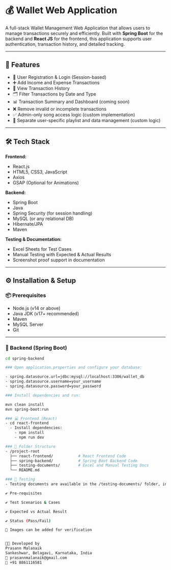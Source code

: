 # 💰 Wallet Web Application

A full-stack Wallet Management Web Application that allows users to manage transactions securely and efficiently. Built with **Spring Boot** for the backend and **React JS** for the frontend, this application supports user authentication, transaction history, and detailed tracking.

---

## 🚀 Features

- 🔐 User Registration & Login (Session-based)
- ➕ Add Income and Expense Transactions
- 📜 View Transaction History
- 🗂️ Filter Transactions by Date and Type
- 📊 Transaction Summary and Dashboard (coming soon)
- ❌ Remove invalid or incomplete transactions
- ✅ Admin-only song access logic (custom implementation)
- 📁 Separate user-specific playlist and data management (custom logic)

---

## 🛠 Tech Stack

**Frontend:**
- React.js
- HTML5, CSS3, JavaScript
- Axios
- GSAP (Optional for Animations)

**Backend:**
- Spring Boot
- Java
- Spring Security (for session handling)
- MySQL (or any relational DB)
- Hibernate/JPA
- Maven

**Testing & Documentation:**
- Excel Sheets for Test Cases
- Manual Testing with Expected & Actual Results
- Screenshot proof support in documentation

---

## ⚙️ Installation & Setup

### 📦 Prerequisites

- Node.js (v14 or above)
- Java JDK (v17+ recommended)
- Maven
- MySQL Server
- Git

---

### 🔧 Backend (Spring Boot)

```bash
cd spring-backend

### Open application.properties and configure your database:

- spring.datasource.url=jdbc:mysql://localhost:3306/wallet_db
- spring.datasource.username=your_username
- spring.datasource.password=your_password

### Install dependencies and run:

mvn clean install
mvn spring-boot:run

### 💻 Frontend (React)
- cd react-frontend
  - Install dependencies:
    - npm install
    - npm run dev

### 📂 Folder Structure
- /project-root
  ├── react-frontend/           # React Frontend Code
  ├── spring-backend/           # Spring Boot Backend Code
  ├── testing-documents/        # Excel and Manual Testing Docs
  └── README.md

### 🧪 Testing
- Testing documents are available in the /testing-documents/ folder, including:

✔️ Pre-requisites

✔️ Test Scenarios & Cases

✔️ Expected vs Actual Result

✔️ Status (Pass/Fail)

📸 Images can be added for verification


🧑‍💻 Developed by
Prasann Malanaik
Sankeshwar, Belagavi, Karnataka, India
📧 prasannmalanaik@gmail.com
📱 +91 8861116581
